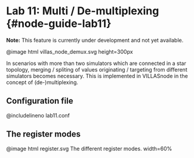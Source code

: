 # Lab 11: Multi / De-multiplexing {#node-guide-lab11}

**Note:** This feature is currently under development and not yet available.

@image html villas_node_demux.svg height=300px

In scenarios with more than two simulators which are connected in a star topology, merging / spliting of values originating / targeting from different simulators becomes necessary.
This is implemented in VILLASnode in the concept of (de-)multiplexing.

## Configuration file

@includelineno lab11.conf

## The register modes

@image html register.svg The different register modes. width=60%